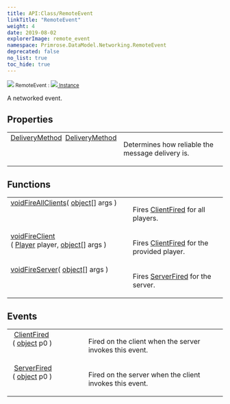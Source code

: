 ```yaml
---
title: API:Class/RemoteEvent
linkTitle: "RemoteEvent"
weight: 4
date: 2019-08-02
explorerImage: remote_event
namespace: Primrose.DataModel.Networking.RemoteEvent
deprecated: false
no_list: true
toc_hide: true
---
```

<small class="inheritance">
<span class="" href="/docs/api-reference/Class/RemoteEvent"><img src="/icons/silk/remote_event.png"/>&nbsp;RemoteEvent</span>&nbsp;:&nbsp;<a class="" href="/docs/api-reference/Class/Instance"><img src="/icons/silk/default.png"/>&nbsp;Instance</a></small>
<p class="summary">

A networked event.

</p>
 
## Properties
 
<table class="studiohide">
<tbody>
<tr class="function-row ">
<td style="vertical-align:top;white-space:normal;">
<div>
<a class="type" href="/docs/api-reference/Enum/DeliveryMethod">DeliveryMethod</a><span class="method-body" style="text-indent: -2em; padding-left: 0.5em"><a class="name" href="DeliveryMethod">DeliveryMethod</a></span></td>
<td style="vertical-align:top;white-space:normal;">
<p>
Determines how reliable the message delivery is.
</p></td>
</tr>

</tbody>
</table>
 
## Functions
 
<table class="studiohide">
<tbody>
<tr class="function-row ">
<td style="vertical-align:top;white-space:normal;">
<div>
<a class="type" href="/docs/api-reference/System/void">void</a><span class="method-body" style="text-indent: -2em;"><a class="method-name  " href="FireAllClients">FireAllClients</a></span><span style="display: inline-block">( <span class="param" style="white-space: nowrap"><span><a class="type" href="/docs/api-reference/System/object">object</a>[]</span> args</span> )</span></span></div></td>
<td style="vertical-align:top;white-space:normal;">
<p>
Fires <a href="/docs/api-reference/Class/RemoteEvent/ClientFired" >ClientFired</a> for all players.
</p></td>
</tr>

<tr class="function-row ">
<td style="vertical-align:top;white-space:normal;">
<div>
<a class="type" href="/docs/api-reference/System/void">void</a><span class="method-body" style="text-indent: -2em;"><a class="method-name  " href="FireClient">FireClient</a></span><span style="display: inline-block">( <span class="param" style="white-space: nowrap"><a class="type" href="/docs/api-reference/Class/Player">Player</a> player, <span><a class="type" href="/docs/api-reference/System/object">object</a>[]</span> args</span> )</span></span></div></td>
<td style="vertical-align:top;white-space:normal;">
<p>
Fires <a href="/docs/api-reference/Class/RemoteEvent/ClientFired" >ClientFired</a> for the provided player.
</p></td>
</tr>

<tr class="function-row ">
<td style="vertical-align:top;white-space:normal;">
<div>
<a class="type" href="/docs/api-reference/System/void">void</a><span class="method-body" style="text-indent: -2em;"><a class="method-name  " href="FireServer">FireServer</a></span><span style="display: inline-block">( <span class="param" style="white-space: nowrap"><span><a class="type" href="/docs/api-reference/System/object">object</a>[]</span> args</span> )</span></span></div></td>
<td style="vertical-align:top;white-space:normal;">
<p>
Fires <a href="/docs/api-reference/Class/RemoteEvent/ServerFired" >ServerFired</a> for the server.
</p></td>
</tr>

</tbody>
</table>
 
## Events
 
<table class="studiohide">
<tbody>
<tr class="function-row ">
<td style="vertical-align:top;white-space:normal;">
<span class="event-body" style="text-indent: -2em; padding-left: 0.5em"><a class="event-name " href="ClientFired">ClientFired</a></span><span style="display: inline-block">&nbsp;( <span class="param" style="white-space: nowrap"><a class="type" href="/docs/api-reference/System/object">object</a> p0</span> )</span></span></td>
<td style="vertical-align:top;white-space:normal;">
<p>
Fired on the client when the server invokes this event.
</p></td>
</tr>

<tr class="function-row ">
<td style="vertical-align:top;white-space:normal;">
<span class="event-body" style="text-indent: -2em; padding-left: 0.5em"><a class="event-name " href="ServerFired">ServerFired</a></span><span style="display: inline-block">&nbsp;( <span class="param" style="white-space: nowrap"><a class="type" href="/docs/api-reference/System/object">object</a> p0</span> )</span></span></td>
<td style="vertical-align:top;white-space:normal;">
<p>
Fired on the server when the client invokes this event.
</p></td>
</tr>

</tbody>
</table>
<b>
</b>
<div class="inheritors">
<ul class="root">
</ul>
</div>
